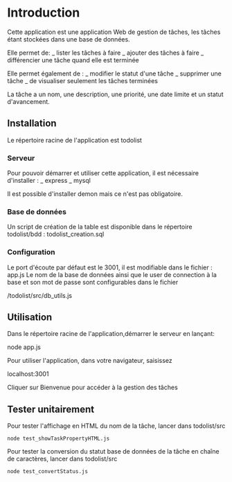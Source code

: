 # Introduction 
Cette application est une application Web de gestion de tâches, les tâches étant stockées dans une base de données.

Elle permet de:
_ lister les tâches à faire
_ ajouter des tâches à faire
_ différencier une tâche quand elle est terminée

Elle permet également de :
_ modifier le statut d'une tâche
_ supprimer une tâche
_ de visualiser seulement les tâches terminées

La tâche a un nom, une description, une priorité, une date limite et un statut d'avancement.

## Installation

Le répertoire racine de l'application est todolist  

### Serveur
Pour pouvoir démarrer et utiliser cette application, il est nécessaire d'installer :
_ express
_ mysql

Il est possible d'installer demon mais ce n'est pas obligatoire.

### Base de données

Un script de création de la table est disponible dans le répertoire todolist/bdd :
todolist_creation.sql

### Configuration

Le port d'écoute par défaut est le 3001, il est modifiable dans le fichier : app.js
Le nom de la base de données ainsi que le user de connection à la base et son mot de passe sont configurables dans le fichier

/todolist/src/db_utils.js

## Utilisation

Dans le répertoire racine de l'application,démarrer le serveur en lançant:

node app.js

Pour utiliser l'application, dans votre navigateur, saisissez

localhost:3001

Cliquer sur Bienvenue pour accéder à la gestion des tâches

## Tester unitairement

Pour tester l'affichage en HTML du nom de la tâche, lancer dans todolist/src

    node test_showTaskPropertyHTML.js

Pour tester la conversion du statut base de données de la tâche en chaîne de caractères, lancer dans todolist/src

    node test_convertStatus.js

